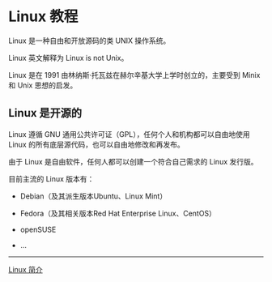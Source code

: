 # Linux 教程

Linux 是一种自由和开放源码的类 UNIX 操作系统。

Linux 英文解释为 Linux is not Unix。

Linux 是在 1991 由林纳斯·托瓦兹在赫尔辛基大学上学时创立的，主要受到 Minix 和 Unix 思想的启发。

## Linux 是开源的

Linux 遵循 GNU 通用公共许可证（GPL），任何个人和机构都可以自由地使用 Linux 的所有底层源代码，也可以自由地修改和再发布。

由于 Linux 是自由软件，任何人都可以创建一个符合自己需求的 Linux 发行版。

目前主流的 Linux 版本有：

-    Debian（及其派生版本Ubuntu、Linux Mint）

-    Fedora（及其相关版本Red Hat Enterprise Linux、CentOS）

-    openSUSE

-    ...





------

[Linux 简介](intro.md)
